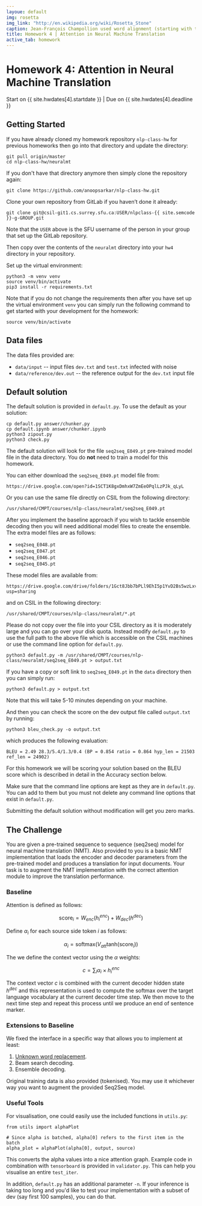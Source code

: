 ```yaml
---
layoue: default
img: rosetta
img_link: "http://en.wikipedia.org/wiki/Rosetta_Stone"
caption: Jean-François Champollion used word alignment (starting with the word Ptolemy) to decipher Egyptian hierogyphics.
title: Homework 4 | Attention in Neural Machine Translation
active_tab: homework
---
```


# Homework 4: Attention in Neural Machine Translation

<span class="text-info">Start on {{ site.hwdates[4].startdate }}</span> |
<span class="text-warning">Due on {{ site.hwdates[4].deadline }}</span>

## Getting Started

If you have already cloned my homework repository `nlp-class-hw` for
previous homeworks then go into that directory and update the directory:

    git pull origin/master
    cd nlp-class-hw/neuralmt

If you don't have that directory anymore then simply clone the
repository again:

    git clone https://github.com/anoopsarkar/nlp-class-hw.git

Clone your own repository from GitLab if you haven’t done it already:

    git clone git@csil-git1.cs.surrey.sfu.ca:USER/nlpclass-{{ site.semcode }}-g-GROUP.git

Note that the `USER` above is the SFU username of the person in
your group that set up the GitLab repository.

Then copy over the contents of the `neuralmt` directory into your
`hw4` directory in your repository.

Set up the virtual environment:

    python3 -m venv venv
    source venv/bin/activate
    pip3 install -r requirements.txt

Note that if you do not change the requirements then after you have
set up the virtual environment `venv` you can simply run the following
command to get started with your development for the homework:

    source venv/bin/activate

## Data files

The data files provided are:

* `data/input` -- input files `dev.txt` and `test.txt` infected with noise
* `data/reference/dev.out` -- the reference output for the `dev.txt` input file

## Default solution

The default solution is provided in `default.py`. To use the default
as your solution:

    cp default.py answer/chunker.py
    cp default.ipynb answer/chunker.ipynb
    python3 zipout.py
    python3 check.py

The default solution will look for the file `seq2seq_E049.pt`
pre-trained model file in the data directory. You do **not** 
need to train a model for this homework.

You can either download the `seq2seq_E049.pt` model file from:

    https://drive.google.com/open?id=1SCT1K8gxDmhxW7ZmEeOPqlLzPJk_qLyL

Or you can use the same file directly on CSIL from the following directory:

    /usr/shared/CMPT/courses/nlp-class/neuralmt/seq2seq_E049.pt

After you implement the baseline approach if you wish to tackle
ensemble decoding then you will need additional model files to
create the ensemble. The extra model files are as follows:

* `seq2seq_E048.pt`
* `seq2seq_E047.pt`
* `seq2seq_E046.pt`
* `seq2seq_E045.pt`

These model files are available from:

    https://drive.google.com/drive/folders/1Gct8Jbb7bPLl9EhI5p1YvD2Bs5wzLxvJ?usp=sharing

and on CSIL in the following directory:

    /usr/shared/CMPT/courses/nlp-class/neuralmt/*.pt

Please do not copy over the file into your CSIL directory as it is
moderately large and you can go over your disk quota. Instead modify
`default.py` to use the full path to the above file which is
accessible on the CSIL machines or use the command line option
for `default.py`.

    python3 default.py -m /usr/shared/CMPT/courses/nlp-class/neuralmt/seq2seq_E049.pt > output.txt

If you have a copy or soft link to `seq2seq_E049.pt` in the `data` directory then you can simply run:

    python3 default.py > output.txt

Note that this will take 5-10 minutes depending on your machine.

And then you can check the score on the dev output file called `output.txt` by running:

    python3 bleu_check.py -o output.txt

which produces the following evaluation:

    BLEU = 2.49 28.3/5.4/1.3/0.4 (BP = 0.854 ratio = 0.864 hyp_len = 21503 ref_len = 24902)

For this homework we will be scoring your solution based on the BLEU score
which is described in detail in the Accuracy section below.

Make sure that the command line options are kept as they are in
`default.py`. You can add to them but you must not delete any
command line options that exist in `default.py`.

Submitting the default solution without modification will get you
zero marks.

## The Challenge

You are given a pre-trained sequence to sequence (seq2seq) model
for neural machine translation (NMT). Also provided to you is a
basic NMT implementation that loads the encoder and decoder parameters
from the pre-trained model and produces a translation for input
documents. Your task is to augment the NMT implementation with the
correct attention module to improve the translation performance.

### Baseline 

Attention is defined as follows:

$$\mathrm{score}_i = W_{enc}( h^{enc}_i ) + W_{dec}( h^{dec} )$$

Define $\alpha_i$ for each source side token $i$ as follows:

$$\alpha_i = \mathrm{softmax}(V_{att} \mathrm{tanh} (\mathrm{score}_i))$$

The we define the context vector using the $\alpha$ weights:

$$c = \sum_i \alpha_i \times h^{enc}_i$$

The context vector $c$ is combined with the current decoder hidden
state $h^{dec}$ and this representation is used to compute the
softmax over the target language vocabulary at the current decoder
time step. We then move to the next time step and repeat this process
until we produce an end of sentence marker.

### Extensions to Baseline

We fixed the interface in a specific way that allows you to implement at least:

1. [Unknown word replacement](http://www.aclweb.org/anthology/P15-1002).
2. Beam search decoding.
3. Ensemble decoding.

Original training data is also provided (tokenised). You may use it whichever
way you want to augment the provided Seq2Seq model.

### Useful Tools

For visualisation, one could easily use the included functions in `utils.py`:

    from utils import alphaPlot

    # Since alpha is batched, alpha[0] refers to the first item in the batch
    alpha_plot = alphaPlot(alpha[0], output, source)

This converts the alpha values into a nice attention graph.
Example code in combination with `tensorboard` is provided in `validator.py`.
This can help you visualise an entire `test_iter`.

In addition, `default.py` has an additional parameter `-n`.
If your inference is taking too long and you'd like to test your implementation
with a subset of dev (say first 100 samples), you can do that.

